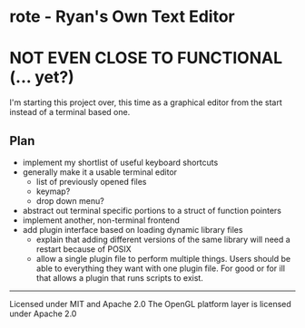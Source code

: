 # rote - Ryan's Own Text Editor

# NOT EVEN CLOSE TO FUNCTIONAL (... yet?)

I'm starting this project over, this time as a graphical editor from the start instead of a terminal based one.

## Plan
* implement my shortlist of useful keyboard shortcuts
* generally make it a usable terminal editor
  - list of previously opened files
  - keymap?
  - drop down menu?
* abstract out terminal specific portions to a struct of function pointers
* implement another, non-terminal frontend
* add plugin interface based on loading dynamic library files
  - explain that adding different versions of the same library will need a restart because of POSIX
  - allow a single plugin file to perform multiple things. Users should be able to everything they
    want with one plugin file. For good or for ill that allows a plugin that runs scripts to exist.

____

Licensed under MIT and Apache 2.0
The OpenGL platform layer is licensed under Apache 2.0
